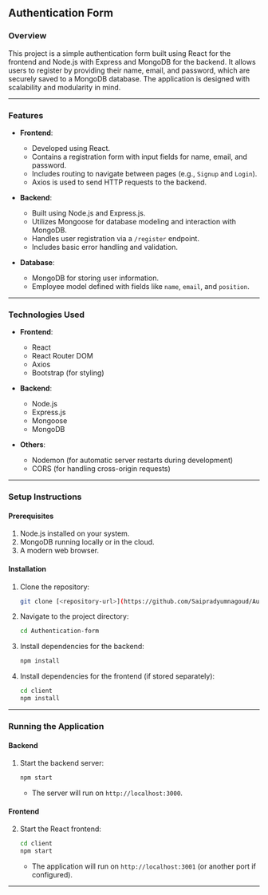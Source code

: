 ## Authentication Form 

### Overview
This project is a simple authentication form built using React for the frontend and Node.js with Express and MongoDB for the backend. It allows users to register by providing their name, email, and password, which are securely saved to a MongoDB database. The application is designed with scalability and modularity in mind.

---

### Features
- **Frontend**:
  - Developed using React.
  - Contains a registration form with input fields for name, email, and password.
  - Includes routing to navigate between pages (e.g., `Signup` and `Login`).
  - Axios is used to send HTTP requests to the backend.

- **Backend**:
  - Built using Node.js and Express.js.
  - Utilizes Mongoose for database modeling and interaction with MongoDB.
  - Handles user registration via a `/register` endpoint.
  - Includes basic error handling and validation.

- **Database**:
  - MongoDB for storing user information.
  - Employee model defined with fields like `name`, `email`, and `position`.

---

### Technologies Used
- **Frontend**:
  - React
  - React Router DOM
  - Axios
  - Bootstrap (for styling)

- **Backend**:
  - Node.js
  - Express.js
  - Mongoose
  - MongoDB

- **Others**:
  - Nodemon (for automatic server restarts during development)
  - CORS (for handling cross-origin requests)

---

### Setup Instructions

#### Prerequisites
1. Node.js installed on your system.
2. MongoDB running locally or in the cloud.
3. A modern web browser.

#### Installation
1. Clone the repository:
   ```bash
   git clone [<repository-url>](https://github.com/Saipradyumnagoud/Authentication-form.git)
   ```
2. Navigate to the project directory:
   ```bash
   cd Authentication-form
   ```

3. Install dependencies for the backend:
   ```bash
   npm install
   ```

4. Install dependencies for the frontend (if stored separately):
   ```bash
   cd client
   npm install
   ```

---

### Running the Application

#### Backend
1. Start the backend server:
   ```bash
   npm start
   ```
   - The server will run on `http://localhost:3000`.

#### Frontend
2. Start the React frontend:
   ```bash
   cd client
   npm start
   ```
   - The application will run on `http://localhost:3001` (or another port if configured).

---
